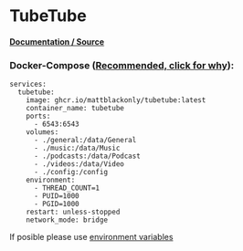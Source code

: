 # **TubeTube**

#### [Documentation / Source](https://github.com/mattblackonly/tubetube)

### Docker-Compose ([Recommended, click for why](https://docs.docker.com/compose/intro/features-uses/)):

```
services:
  tubetube:
    image: ghcr.io/mattblackonly/tubetube:latest
    container_name: tubetube
    ports:
      - 6543:6543
    volumes:
      - ./general:/data/General
      - ./music:/data/Music
      - ./podcasts:/data/Podcast
      - ./videos:/data/Video
      - ./config:/config
    environment:
      - THREAD_COUNT=1
      - PUID=1000
      - PGID=1000
    restart: unless-stopped
    network_mode: bridge
```

If posible please use [environment variables](https://docs.docker.com/compose/environment-variables/set-environment-variables/)